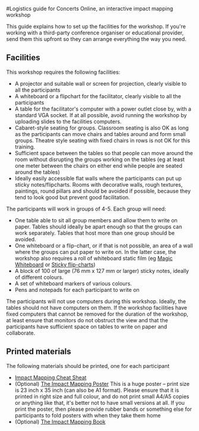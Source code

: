 #Logistics guide for Concerts Online, an interactive impact mapping workshop

This guide explains how to set up the facilities for the workshop. If you're working with a third-party conference organiser or educational provider, send them this upfront so 
they can arrange everything the way you need.

## Facilities


This workshop requires the following facilities:

* A projector and suitable wall or screen for projection, clearly visible to all the participants
* A whiteboard or a flipchart for the facilitator, clearly visible to all the participants
* A table for the facilitator's computer with a power outlet close by, with a standard VGA socket. If at all possible, avoid running the workshop by uploading slides to the facilities computers. 
* Cabaret-style seating for groups. Classroom seating is also OK as long as the participants can move chairs and tables around and form small groups. Theatre style seating with fixed chairs in rows is not OK for this training.
* Sufficient space between the tables so that people can move around the room without disrupting the groups working on the tables (eg at least one meter between the chairs on either end while people are seated around the tables)
* Ideally easily accessible flat walls where the participants can put up sticky notes/flipcharts. Rooms with decorative walls, rough textures, paintings, round pillars and should be avoided if possible, because they tend to look good but prevent good facilitation.

The participants will work in groups of 4-5. Each group will need: 

* One table able to sit all group members and allow them to write on paper. Tables should ideally be apart enough so that the groups can work separately. Tables that host more than one group should be avoided. 
* One whiteboard or a flip-chart, or if that is not possible, an area of a wall where the groups can put paper to write on. In the latter case, the workshop also requires a roll of whiteboard static film (eg [Magic Whiteboard](http://www.amazon.co.uk/Magic-Whiteboard-G450/dp/B001P5UAV8) or [Sticky flip-charts](https://www.amazon.co.uk/Post-Command-58-4x50-8-Self-Stick/dp/B0000E2RGR))
* A block of 100 of large (76 mm x 127 mm or larger) sticky notes, ideally of different colours.
* A set of whiteboard markers of various colours.
* Pens and notepads for each participant to write on

The participants will not use computers during this workshop. Ideally, the tables should not have computers on them. If the workshop facilities have fixed computers that cannot be removed for the duration of the workshop, at least ensure that monitors do not obstruct the view and that the participants have sufficient space on tables to write on paper and collaborate.

## Printed materials

The following materials should be printed, one for each participant

* [Impact Mapping Cheat Sheat](handouts/cheatsheet.doc)
* (Optional) [The Impact Mapping Poster](handouts/poster-35x23inch.pdf) This is a huge poster – print size is 23 inch x 35 inch (can also be A1 format). Please ensure that it is printed in right size and full colour, and do not print small A4/A5 copies or anything like that, it's better not to have small versions at all.  If you print the poster, then please provide rubber bands or something else for participants to fold posters with when they take them home 
* (Optional) [The Impact Mapping Book](https://www.impactmapping.org/book.html) 
